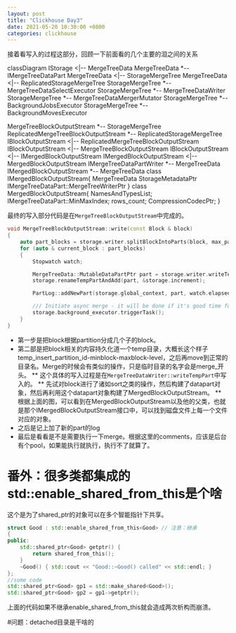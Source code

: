 ```yaml
---
layout: post
title: "Clickhouse Day3"
date: 2021-05-20 10:30:00 +0800
categories: clickhouse
---
```


接着看写入的过程这部分，回顾一下前面看的几个主要的泪之间的关系

<div class="mermaid">
classDiagram
IStorage <|-- MergeTreeData
MergeTreeData *-- IMergeTreeDataPart
MergeTreeData <|-- StorageMergeTree
MergeTreeData <|-- ReplicatedStorageMergeTree
StorageMergeTree *-- MergeTreeDataSelectExecutor
StorageMergeTree *-- MergeTreeDataWriter
StorageMergeTree *-- MergeTreeDataMergerMutator
StorageMergeTree *-- BackgroundJobsExecutor
StorageMergeTree *-- BackgroundMovesExecutor

MergeTreeBlockOutputStream *-- StorageMergeTree
ReplicatedMergeTreeBlockOutputStream *-- ReplicatedStorageMergeTree
IBlockOutputStream <|-- ReplicatedMergeTreeBlockOutputStream
IBlockOutputStream <|-- MergeTreeBlockOutputStream
IBlockOutputStream <|-- IMergedBlockOutputStream
IMergedBlockOutputStream <|-- MergedBlockOutputStream
IMergeTreeDataPartWriter *-- MergeTreeData
IMergedBlockOutputStream *-- MergeTreeData
class  IMergedBlockOutputStream{
    MergeTreeData
    StorageMetadataPtr
    IMergeTreeDataPart::MergeTreeWriterPtr
}
class MergedBlockOutputStream{
    NamesAndTypesList;
    IMergeTreeDataPart::MinMaxIndex;
    rows_count;
    CompressionCodecPtr;
}
</div>

最终的写入部分代码是在`MergeTreeBlockOutputStream`中完成的。
```C++
void MergeTreeBlockOutputStream::write(const Block & block)
{
    auto part_blocks = storage.writer.splitBlockIntoParts(block, max_parts_per_block, metadata_snapshot);
    for (auto & current_block : part_blocks)
    {
        Stopwatch watch;

        MergeTreeData::MutableDataPartPtr part = storage.writer.writeTempPart(current_block, metadata_snapshot, optimize_on_insert);
        storage.renameTempPartAndAdd(part, &storage.increment);

        PartLog::addNewPart(storage.global_context, part, watch.elapsed());

        /// Initiate async merge - it will be done if it's good time for merge and if there are space in 'background_pool'.
        storage.background_executor.triggerTask();
    }
}
```
* 第一步是把block根据partition分成几个子的block。
* 第二部是把block相关的内容持久化道一个temp目录，大概长这个样子temp_insert_partition_id-minblock-maxblock-level，之后再move到正常的目录名。Merge的时候会有类似的操作，只是临时目录的名字会是merge_开头。
** 这个具体的写入过程是在`MergeTreeDataWriter::writeTempPart`中写入的。
** 先试对block进行了诸如sort之类的操作，然后构建了datapart对象，然后再利用这个datapart对象构建了MergedBlockOutputStream。
** 根据上面的图，可以看到在MergedBlockOutputStream以及他的父类，也就是那个IMergedBlockOutputStream接口中，可以找到磁盘文件上每一个文件对应的对象。
* 之后是记上加了新的part的log
* 最后是看看是不是需要执行一下merge。根据这里的comments，应该是后台有个pool，如果能执行就执行，执行不了就算了。


# 番外：很多类都集成的std::enable_shared_from_this是个啥

这个是为了shared_ptr的对象可以在多个智能指针下共享。
```C++
struct Good : std::enable_shared_from_this<Good> // 注意：继承
{
public:
	std::shared_ptr<Good> getptr() {
		return shared_from_this();
	}
	~Good() { std::cout << "Good::~Good() called" << std::endl; }
};
//some code
std::shared_ptr<Good> gp1 = std::make_shared<Good>();
std::shared_ptr<Good> gp2 = gp1->getptr();
```
上面的代码如果不继承enable_shared_from_this就会造成两次析构而崩溃。

#问题：detached目录是干啥的

